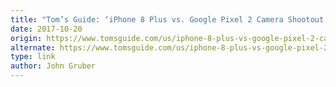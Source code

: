 ```yaml
---
title: "Tom’s Guide: ‘iPhone 8 Plus vs. Google Pixel 2 Camera Shootout’"
date: 2017-10-20
origin: https://www.tomsguide.com/us/iphone-8-plus-vs-google-pixel-2-camera,review-4770.html
alternate: https://www.tomsguide.com/us/iphone-8-plus-vs-google-pixel-2-camera,review-4770.html
type: link
author: John Gruber
---
```


